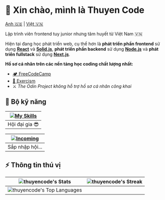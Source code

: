 # 👋 Xin chào, mình là Thuyen Code

[Anh 🇬🇧](./README.md) | [Việt 🇻🇳](#-xin-chào-mình-là-thuyen-code)

Lập trình viên frontend tuy junior nhưng tâm huyết từ Việt Nam 🇻🇳

Hiện tại đang học phát triển web, cụ thể hơn là **phát triển phần frontend** sử dụng [**React**](https://react.dev) và [**Solid.js**](https://solidjs.com), **phát triển phần backend** sử dụng [**Node.js**](https://nodejs.org) và **phát triển fullstack** sử dụng [**Next.js**](https://nextjs.org).

**Hồ sơ cá nhân trên các nền tảng học coding chất lượng nhất:**

* [🏕️ FreeCodeCamp](https://www.freecodecamp.org/thuyencode)
* [💪 Exercism](https://exercism.org/profiles/thuyencode)
* ⚔️ *The Odin Project không hỗ trợ hồ sơ cá nhân công khai*

## 🧰 Bộ kỹ năng

| [![My Skills](https://skillicons.dev/icons?i=js,ts,html,css,tailwind,react,next,git,linux)](https://skillicons.dev) |
| :-----------------------------------------------------------------------------------------------------------------: |
|                                                   Hội đại gia 😎                                                    |

| [![Incoming](https://skillicons.dev/icons?i=solidjs,astro,remix)](https://skillicons.dev) |
| :---------------------------------------------------------------------------------------: |
|                                      Sắp nhập hội...                                      |

## ⚡ Thông tin thú vị

|        ![thuyencode's Stats](https://github-readme-stats.vercel.app/api?username=thuyencode&theme=blueberry&show_icons=true&hide_border=true&count_private=true&locale=vi)         | ![thuyencode's Streak](https://github-readme-streak-stats.herokuapp.com/?user=thuyencode&theme=blueberry&hide_border=true&locale=vi) |
| :--------------------------------------------------------------------------------------------------------------------------------------------------------------------------------: | :----------------------------------------------------------------------------------------------------------------------------------: |
| ![thuyencode's Top Languages](https://github-readme-stats.vercel.app/api/top-langs/?username=thuyencode&theme=blueberry&show_icons=true&hide_border=true&layout=compact&locale=vi) | |

<!-- Bạn là vị khách thứ ![thuyencode's visitor counts](https://profile-counter.glitch.me/thuyencode/count.svg)              | -->
